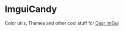 # ImguiCandy
Color utils, Themes and other cool stuff for [Dear ImGui](https://github.com/ocornut/imgui)
